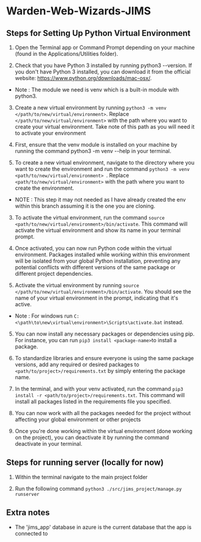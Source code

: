 # Warden-Web-Wizards-JIMS

## Steps for Setting Up Python Virtual Environment

1. Open the Terminal app or Command Prompt depending on your machine (found in the Applications/Utilities folder).

2. Check that you have Python 3 installed by running python3 --version. If you don't have Python 3 installed, you can download it from the official website: https://www.python.org/downloads/mac-osx/.
  - Note : The module we need is venv which is a built-in module with python3.

3. Create a new virtual environment by running `python3 -m venv </path/to/new/virtual/environment>`. Replace `</path/to/new/virtual/environment>` with the path where you want to create your virtual environment. Take note of this path as you will need it to activate your environment

1. First, ensure that the venv module is installed on your machine by running the command python3 -m venv --help in your terminal.
2. To create a new virtual environment, navigate to the directory where you want to create the environment and run the command `python3 -m venv <path/to/new/virtual/environment> `. Replace `<path/to/new/virtual/environment>` with the path where you want to create the environment.
  - NOTE : This step it may not needed as I have already created the env within this branch assuming it is the one you are cloning.
3. To activate the virtual environment, run the command ` source <path/to/new/virtual/environment>/bin/activate `. This command will activate the virtual environment and show its name in your terminal prompt.
4. Once activated, you can now run Python code within the virtual environment. Packages installed while working within this environment will be isolated from your global Python installation, preventing any potential conflicts with different versions of the same package or different project dependencies.

4. Activate the virtual environment by running `source </path/to/new/virtual/environment>/bin/activate`. You should see the name of your virtual environment in the prompt, indicating that it's active.
 - Note : For windows run `C:<\path\to\new\virtual\environment>\Scripts\activate.bat` instead.

5. You can now install any necessary packages or dependencies using pip. For instance, you can run `pip3 install <package-name>`to install a package.

6. To standardize libraries and ensure everyone is using the same package versions, add any required or desired packages to `<path/to/project>/requirements.txt` by simply entering the package name.

7. In the terminal, and with your venv activated, run the command `pip3 install -r <path/to/project>/requirements.txt`. This command will install all packages listed in the requirements file you specified.

8. You can now work with all the packages needed for the project without affecting your global environment or other projects

8. Once you're done working within the virtual environment (done working on the project), you can deactivate it by running the command deactivate in your terminal.

## Steps for running server (locally for now)
1. Within the terminal navigate to the main project folder

2. Run the following command `python3 ./src/jims_project/manage.py runserver`

## Extra notes 
- The 'jims_app' database in azure is the current database that the app is connected to